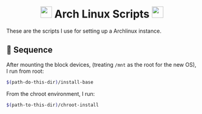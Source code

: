 <h1 align="center">
    <img src="https://www.shareicon.net/data/2015/09/16/101867_archlinux_512x512.png" height="30">
    Arch Linux Scripts
    <img src="https://upload.wikimedia.org/wikipedia/commons/thumb/2/20/Bash_Logo_black_and_white_icon_only.svg/896px-Bash_Logo_black_and_white_icon_only.svg.png" height="30">
</h1>

These are the scripts I use for setting up a Archlinux instance.

## 🦫 Sequence
After mounting the block devices, (treating ```/mnt``` as the root for the new OS), I run from root:

``` sh
$(path-do-this-dir)/install-base
```

From the chroot environment, I run:
``` sh
$(path-to-this-dir)/chroot-install
```